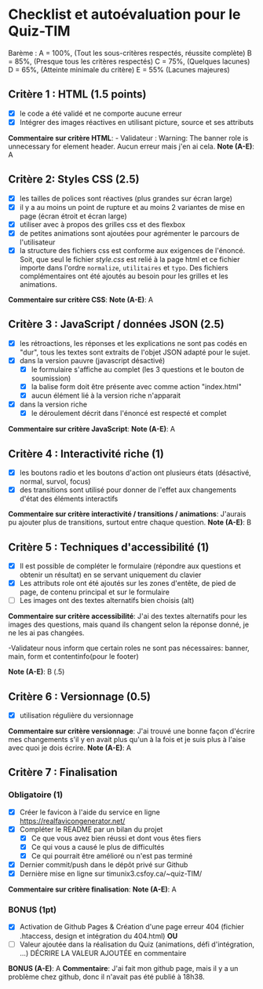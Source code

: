 # Checklist et autoévaluation pour le Quiz-TIM

Barème : 
A = 100%, (Tout les sous-critères respectés, réussite complète)
B = 85%, (Presque tous les critères respectés)
C = 75%, (Quelques lacunes)
D = 65%, (Atteinte minimale du critère)
E = 55% (Lacunes majeures)

## Critère 1 : HTML (1.5 points)
- [X] le code a été validé et ne comporte aucune erreur
- [X] Intégrer des images réactives en utilisant picture, source et ses attributs

__Commentaire sur critère HTML__: - Validateur : Warning: The banner role is unnecessary for element header. Aucun erreur mais j'en ai cela.
__Note (A-E)__: A

## Critère 2: Styles CSS (2.5)
- [X] les tailles de polices sont réactives (plus grandes sur écran large)
- [X] il y a au moins un point de rupture et au moins 2 variantes de mise en page (écran étroit et écran large)
- [X] utiliser avec à propos des grilles css et des flexbox
- [X] de petites animations sont ajoutées pour agrémenter le parcours de l'utilisateur
- [X] la structure des fichiers css est conforme aux exigences de l'énoncé. Soit, que seul le fichier *style.css* est relié à la page html et ce fichier importe dans l'ordre `normalize`, `utilitaires` et `typo`. Des fichiers complémentaires ont été ajoutés au besoin pour les grilles et les animations.

__Commentaire sur critère CSS__: 
__Note (A-E)__: A

## Critère 3 :  JavaScript / données JSON (2.5)
- [X] les rétroactions, les réponses et les explications ne sont pas codés en "dur", tous les textes sont extraits de l'objet JSON adapté pour le sujet.
- [X] dans la version  pauvre (javascript désactivé)
    - [X] le formulaire s'affiche au complet (les 3 questions et le bouton de soumission)
    - [X] la balise form doit être présente avec comme action "index.html"
    - [X] aucun élément lié à la version riche n'apparait
- [X] dans la version riche
    - [X] le déroulement décrit dans l'énoncé est respecté et complet

__Commentaire sur critère JavaScript__: 
__Note (A-E)__: A

## Critère 4 :  Interactivité riche (1)
- [x] les boutons radio et les boutons d'action ont plusieurs états (désactivé, normal, survol, focus)
- [x] des transitions sont utilisé pour donner de l'effet aux changements d'état des éléments interactifs
 
__Commentaire sur critère interactivité / transitions / animations__: J'aurais pu ajouter plus de transitions, surtout entre chaque question.
__Note (A-E)__: B

## Critère 5 :  Techniques d'accessibilité (1)
- [x] Il est possible de compléter le formulaire (répondre aux questions et obtenir un résultat) en se servant uniquement du clavier
- [x] Les attributs role ont été ajoutés sur les zones d'entête, de pied de page, de contenu principal et sur le formulaire
- [ ] Les images ont des textes alternatifs bien choisis (alt)
 
__Commentaire sur critère accessibilité__:  J'ai des textes alternatifs pour les images des questions, mais quand ils changent selon la réponse donné, je ne les ai pas changées.

-Validateur nous inform que certain roles ne sont pas nécessaires:
banner, main, form et contentinfo(pour le footer)


__Note (A-E)__: B (.5)

## Critère 6 :  Versionnage (0.5)
- [x] utilisation régulière du versionnage
 
__Commentaire sur critère versionnage__: J'ai trouvé une bonne façon d'écrire mes changements s'il y en avait plus qu'un à la fois et je suis plus à l'aise avec quoi je dois écrire. 
__Note (A-E)__: A

## Critère 7 :  Finalisation 
### Obligatoire (1)
- [x] Créer le favicon à l'aide du service en ligne https://realfavicongenerator.net/
- [X] Compléter le README par un bilan du projet
    - [X] Ce que vous avez bien réussi et dont vous êtes fiers
    - [X] Ce qui vous a causé le plus de difficultés
    - [X] Ce qui pourrait être amélioré ou n'est pas terminé
- [x] Dernier commit/push dans le dépôt privé sur Github
- [x] Dernière mise en ligne sur timunix3.csfoy.ca/~quiz-TIM/ 
 
__Commentaire sur critère finalisation__: 
__Note (A-E)__: A

### BONUS (1pt)
- [x] Activation de Github Pages & Création d'une page erreur 404 (fichier .htaccess, design et intégration du 404.html)
__OU__
- [ ] Valeur ajoutée dans la réalisation du Quiz (animations, défi d'intégration, ...)
DÉCRIRE LA VALEUR AJOUTÉE en commentaire

__BONUS (A-E)__:  A
__Commentaire__: J'ai fait mon github page, mais il y a un problème chez github, donc il n'avait pas été publié à 18h38.
